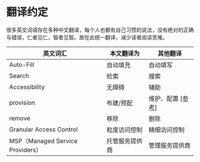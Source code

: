 # 翻译约定

很多英文词语存在多种中文翻译，每个人也都有自己习惯的说法，没有绝对的正确与错误，仁者见仁，智者见智。故在此统一翻译，减少读者阅读苦难。

| 英文词汇                           | 本文翻译为   | 其他翻译                                                                    |
| ------------------------------ | ------- | ----------------------------------------------------------------------- |
| Auto-Fill                      | 自动填充    | 自动填写                                                                    |
| Search                         | 检索      | 搜索                                                                      |
| Accessibility                  | 无障碍     | 辅助                                                                      |
| provision                      | 布建/预配   | 维护、配置 \[[参考](https://blog.csdn.net/catharryy/article/details/48661557)] |
| remove                         | 移除      | 删除                                                                      |
| Granular Access Control        | 粒度访问控制  | 精细访问控制                                                                  |
| MSP（Managed Service Providers） | 托管服务提供商 | 管理服务提供商                                                                 |
